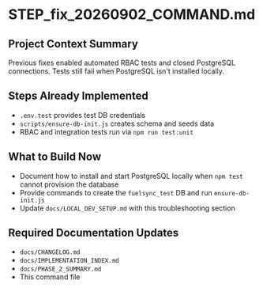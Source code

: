 # STEP_fix_20260902_COMMAND.md
## Project Context Summary
Previous fixes enabled automated RBAC tests and closed PostgreSQL connections. Tests still fail when PostgreSQL isn't installed locally.

## Steps Already Implemented
- `.env.test` provides test DB credentials
- `scripts/ensure-db-init.js` creates schema and seeds data
- RBAC and integration tests run via `npm run test:unit`

## What to Build Now
- Document how to install and start PostgreSQL locally when `npm test` cannot provision the database
- Provide commands to create the `fuelsync_test` DB and run `ensure-db-init.js`
- Update `docs/LOCAL_DEV_SETUP.md` with this troubleshooting section

## Required Documentation Updates
- `docs/CHANGELOG.md`
- `docs/IMPLEMENTATION_INDEX.md`
- `docs/PHASE_2_SUMMARY.md`
- This command file
